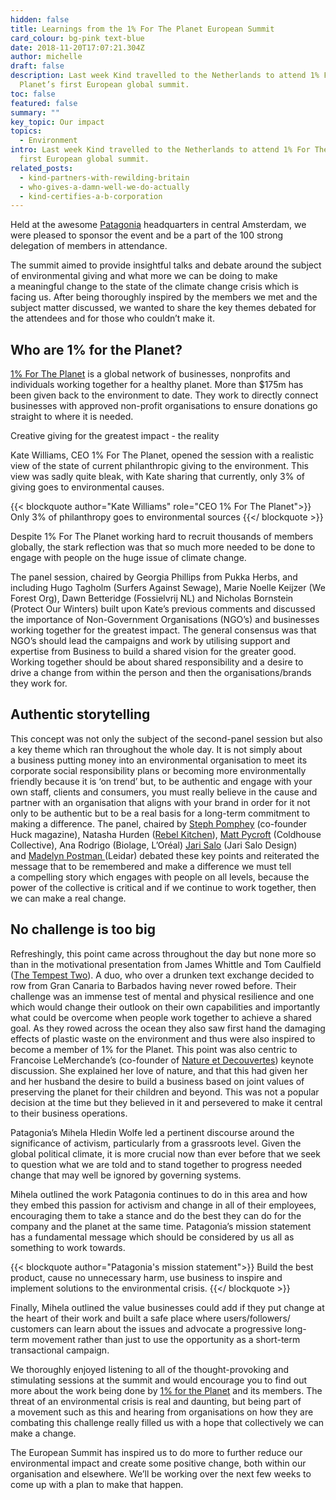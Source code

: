 ```yaml
---
hidden: false
title: Learnings from the 1% For The Planet European Summit
card_colour: bg-pink text-blue
date: 2018-11-20T17:07:21.304Z
author: michelle
draft: false
description: Last week Kind travelled to the Netherlands to attend 1% For The
  Planet’s first European global summit.
toc: false
featured: false
summary: ""
key_topic: Our impact
topics:
  - Environment
intro: Last week Kind travelled to the Netherlands to attend 1% For The Planet’s
  first European global summit.
related_posts:
  - kind-partners-with-rewilding-britain
  - who-gives-a-damn-well-we-do-actually
  - kind-certifies-a-b-corporation
---
```

Held at the awesome [Patagonia](https://eu.patagonia.com/) headquarters in central Amsterdam, we were pleased to sponsor the event and be a part of the 100 strong delegation of members in attendance.

The summit aimed to provide insightful talks and debate around the subject of environmental giving and what more we can be doing to make a meaningful change to the state of the climate change crisis which is facing us. After being thoroughly inspired by the members we met and the subject matter discussed, we wanted to share the key themes debated for the attendees and for those who couldn’t make it.

## Who are 1% for the Planet?

[1% For The Planet](https://www.onepercentfortheplanet.org/index.php) is a global network of businesses, nonprofits and individuals working together for a healthy planet. More than $175m has been given back to the environment to date. They work to directly connect businesses with approved non-profit organisations to ensure donations go straight to where it is needed.

Creative giving for the greatest impact - the reality

Kate Williams, CEO 1% For The Planet, opened the session with a realistic view of the state of current philanthropic giving to the environment. This view was sadly quite bleak, with Kate sharing that currently, only 3% of giving goes to environmental causes.

{{< blockquote author="Kate Williams" role="CEO 1% For The Planet">}}
Only 3% of philanthropy goes to environmental sources
{{</ blockquote >}}

Despite 1% For The Planet working hard to recruit thousands of members globally, the stark reflection was that so much more needed to be done to engage with people on the huge issue of climate change.

The panel session, chaired by Georgia Phillips from Pukka Herbs, and including Hugo Tagholm (Surfers Against Sewage), Marie Noelle Keijzer (We Forest Org), Dawn Betteridge (Fossielvrij NL) and Nicholas Bornstein (Protect Our Winters) built upon Kate’s previous comments and discussed the importance of Non-Government Organisations (NGO’s) and businesses working together for the greatest impact. The general consensus was that NGO’s should lead the campaigns and work by utilising support and expertise from Business to build a shared vision for the greater good. Working together should be about shared responsibility and a desire to drive a change from within the person and then the organisations/brands they work for.

## Authentic storytelling

This concept was not only the subject of the second-panel session but also a key theme which ran throughout the whole day. It is not simply about a business putting money into an environmental organisation to meet its corporate social responsibility plans or becoming more environmentally friendly because it is ​‘on trend’ but, to be authentic and engage with your own staff, clients and consumers, you must really believe in the cause and partner with an organisation that aligns with your brand in order for it not only to be authentic but to be a real basis for a long-term commitment to making a difference. The panel, chaired by [Steph Pomphey](https://twitter.com/pomph) (co-founder Huck magazine), Natasha Hurden ([Rebel Kitchen](https://twitter.com/rebel_kitchen)), [Matt Pycroft](https://twitter.com/MattPycroft) (Coldhouse Collective), Ana Rodrigo (Biolage, L’Oréal) [Jari Salo](https://www.jarisalo.com/) (Jari Salo Design) and [Madelyn Postman ](https://twitter.com/MadelynPostman)(Leidar) debated these key points and reiterated the message that to be remembered and make a difference we must tell a compelling story which engages with people on all levels, because the power of the collective is critical and if we continue to work together, then we can make a real change. 

## No challenge is too big

Refreshingly, this point came across throughout the day but none more so than in the motivational presentation from James Whittle and Tom Caulfield ([The Tempest Two](https://twitter.com/thetempesttwo?lang=en-gb)). A duo, who over a drunken text exchange decided to row from Gran Canaria to Barbados having never rowed before. Their challenge was an immense test of mental and physical resilience and one which would change their outlook on their own capabilities and importantly what could be overcome when people work together to achieve a shared goal. As they rowed across the ocean they also saw first hand the damaging effects of plastic waste on the environment and thus were also inspired to become a member of 1% for the Planet. This point was also centric to Francoise LeMerchande’s (co-founder of [Nature et Decouvertes](https://twitter.com/NetD_news)) keynote discussion. She explained her love of nature, and that this had given her and her husband the desire to build a business based on joint values of preserving the planet for their children and beyond. This was not a popular decision at the time but they believed in it and persevered to make it central to their business operations.

Patagonia’s Mihela Hledin Wolfe led a pertinent discourse around the significance of activism, particularly from a grassroots level. Given the global political climate, it is more crucial now than ever before that we seek to question what we are told and to stand together to progress needed change that may well be ignored by governing systems.

Mihela outlined the work Patagonia continues to do in this area and how they embed this passion for activism and change in all of their employees, encouraging them to take a stance and do the best they can do for the company and the planet at the same time. Patagonia’s mission statement has a fundamental message which should be considered by us all as something to work towards.

{{< blockquote author="Patagonia's mission statement">}}
Build the best product, cause no unnecessary harm, use business to inspire and implement solutions to the environmental crisis.
{{</ blockquote >}}

Finally, Mihela outlined the value businesses could add if they put change at the heart of their work and built a safe place where users/​followers/​customers can learn about the issues and advocate a progressive long-term movement rather than just to use the opportunity as a short-term transactional campaign.

We thoroughly enjoyed listening to all of the thought-provoking and stimulating sessions at the summit and would encourage you to find out more about the work being done by [1% for the Planet](https://www.onepercentfortheplanet.org/) and its members. The threat of an environmental crisis is real and daunting, but being part of a movement such as this and hearing from organisations on how they are combating this challenge really filled us with a hope that collectively we can make a change.

The European Summit has inspired us to do more to further reduce our environmental impact and create some positive change, both within our organisation and elsewhere. We’ll be working over the next few weeks to come up with a plan to make that happen.